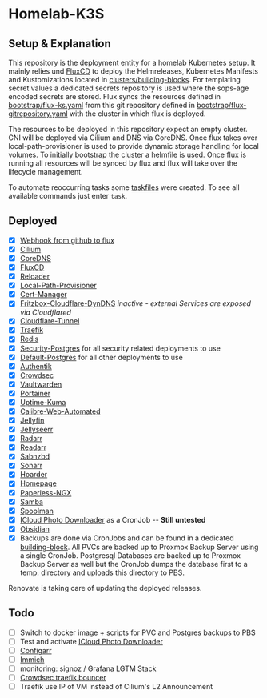 # Homelab-K3S

## Setup & Explanation

This repository is the deployment entity for a homelab Kubernetes setup. It mainly relies und [FluxCD](https://fluxcd.io/flux/) to deploy the Helmreleases, Kubernetes Manifests and Kustomizations located in [clusters/building-blocks](./clusters/building-blocks). For templating secret values a dedicated secrets repository is used where the sops-age encoded secrets are stored. Flux syncs the resources defined in [bootstrap/flux-ks.yaml](./bootstrap/flux-ks.yaml) from this git repository defined in [bootstrap/flux-gitrepository.yaml](./bootstrap/flux-gitrepository.yaml) with the cluster in which flux is deployed.

The resources to be deployed in this repository expect an empty cluster. CNI will be deployed via Cilium and DNS via CoreDNS. Once flux takes over local-path-provisioner is used to provide dynamic storage handling for local volumes.
To initially bootstrap the cluster a helmfile is used. Once flux is running all resources will be synced by flux and flux will take over the lifecycle management.

To automate reoccurring tasks some [taskfiles](https://taskfile.dev/) were created. To see all available commands just enter `task`.

## Deployed

- [x] [Webhook from github to flux](https://fluxcd.io/flux/guides/webhook-receivers/)
- [x] [Cilium](https://docs.cilium.io/)
- [x] [CoreDNS](https://coredns.io/)
- [x] [FluxCD](https://fluxcd.io/flux/)
- [x] [Reloader](https://github.com/stakater/Reloader)
- [x] [Local-Path-Provisioner](https://github.com/rancher/local-path-provisioner)
- [x] [Cert-Manager](https://cert-manager.io/)
- [x] [Fritzbox-Cloudflare-DynDNS](https://github.com/cromefire/fritzbox-cloudflare-dyndns) *inactive - external Services are exposed via Cloudflared*
- [x] [Cloudflare-Tunnel](https://developers.cloudflare.com/cloudflare-one/tutorials/many-cfd-one-tunnel/)
- [x] [Traefik](https://doc.traefik.io/)
- [x] [Redis](https://github.com/bitnami/charts/tree/main/bitnami/redis)
- [x] [Security-Postgres](https://github.com/bitnami/charts/tree/main/bitnami/postgresql) for all security related deployments to use
- [x] [Default-Postgres](https://github.com/bitnami/charts/tree/main/bitnami/postgresql) for all other deployments to use
- [x] [Authentik](https://github.com/goauthentik/helm)
- [x] [Crowdsec](https://github.com/crowdsecurity/helm-charts)
- [x] [Vaultwarden](https://github.com/guerzon/vaultwarden)
- [x] [Portainer](https://portainer.github.io/k8s/charts/portainer/)
- [x] [Uptime-Kuma](https://github.com/dirsigler/uptime-kuma-helm)
- [x] [Calibre-Web-Automated](https://github.com/crocodilestick/Calibre-Web-Automated)
- [x] [Jellyfin](https://jellyfin.org/)
- [x] [Jellyseerr](https://docs.jellyseerr.dev/)
- [x] [Radarr](https://radarr.video/)
- [x] [Readarr](https://readarr.com/)
- [x] [Sabnzbd](https://sabnzbd.org/)
- [x] [Sonarr](https://sonarr.tv/)
- [x] [Hoarder](https://docs.hoarder.app/)
- [x] [Homepage](https://gethomepage.dev/)
- [x] [Paperless-NGX](https://docs.paperless-ngx.com/)
- [x] [Samba](https://github.com/ServerContainers/samba)
- [x] [Spoolman](https://github.com/Donkie/Spoolman)
- [x] [ICloud Photo Downloader](https://github.com/boredazfcuk/docker-icloudpd) as a CronJob -- **Still untested**
- [x] [Obsidian](https://github.com/vrtmrz/obsidian-livesync)
- [x] Backups are done via CronJobs and can be found in a dedicated [building-block](https://github.com/fgeck/homelab-k3s/blob/main/clusters/building-blocks/backup/apps). All PVCs are backed up to Proxmox Backup Server using a single CronJob. Postgresql Databases are backed up to Proxmox Backup Server as well but the CronJob dumps the database first to a temp. directory and uploads this directory to PBS.

Renovate is taking care of updating the deployed releases.

## Todo

- [ ] Switch to docker image + scripts for PVC and Postgres backups to PBS
- [ ] Test and activate [ICloud Photo Downloader](https://github.com/fgeck/homelab-k3s/blob/main/clusters/building-blocks/media/apps/kustomization.yaml)
- [ ] [Configarr](https://github.com/raydak-labs/configarr)
- [ ] [Immich](https://github.com/immich-app/immich-charts)
- [ ] monitoring: signoz / Grafana LGTM Stack
- [ ] [Crowdsec traefik bouncer](https://www.crowdsec.net/blog/how-to-mitigate-security-threats-with-crowdsec-and-traefik)
- [ ] Traefik use IP of VM instead of Cilium's L2 Announcement
